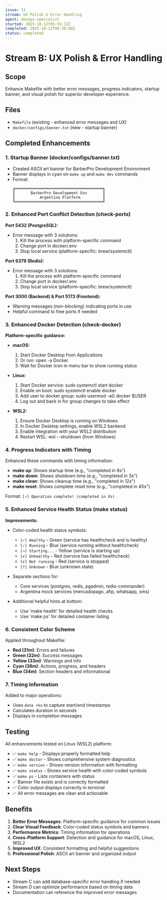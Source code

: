```yaml
---
issue: 11
stream: UX Polish & Error Handling
agent: devops-specialist
started: 2025-10-12T05:55:12Z
completed: 2025-10-12T06:30:00Z
status: completed
---
```


# Stream B: UX Polish & Error Handling

## Scope
Enhance Makefile with better error messages, progress indicators, startup banner, and visual polish for superior developer experience.

## Files
- `Makefile` (existing - enhanced error messages and UX)
- `docker/configs/banner.txt` (new - startup banner)

## Completed Enhancements

### 1. Startup Banner (docker/configs/banner.txt)
- Created ASCII art banner for BarberPro Development Environment
- Banner displays in cyan on `make up` and `make dev` commands
- Format:
  ```
  ╔═══════════════════════════════════════╗
  ║       BarberPro Development Env       ║
  ║           Argentina Platform          ║
  ╚═══════════════════════════════════════╝
  ```

### 2. Enhanced Port Conflict Detection (check-ports)
**Port 5432 (PostgreSQL):**
- Error message with 3 solutions:
  1. Kill the process with platform-specific command
  2. Change port in docker/.env
  3. Stop local service (platform-specific: brew/systemctl)

**Port 6379 (Redis):**
- Error message with 3 solutions:
  1. Kill the process with platform-specific command
  2. Change port in docker/.env
  3. Stop local service (platform-specific: brew/systemctl)

**Port 3000 (Backend) & Port 5173 (Frontend):**
- Warning messages (non-blocking) indicating ports in use
- Helpful command to free ports if needed

### 3. Enhanced Docker Detection (check-docker)
**Platform-specific guidance:**
- **macOS:**
  1. Start Docker Desktop from Applications
  2. Or run: open -a Docker
  3. Wait for Docker icon in menu bar to show running status

- **Linux:**
  1. Start Docker service: sudo systemctl start docker
  2. Enable on boot: sudo systemctl enable docker
  3. Add user to docker group: sudo usermod -aG docker $USER
  4. Log out and back in for group changes to take effect

- **WSL2:**
  1. Ensure Docker Desktop is running on Windows
  2. In Docker Desktop settings, enable WSL2 backend
  3. Enable integration with your WSL2 distribution
  4. Restart WSL: wsl --shutdown (from Windows)

### 4. Progress Indicators with Timing
Enhanced these commands with timing information:
- **make up**: Shows startup time (e.g., "completed in 8s")
- **make down**: Shows shutdown time (e.g., "completed in 3s")
- **make clean**: Shows cleanup time (e.g., "completed in 12s")
- **make reset**: Shows complete reset time (e.g., "completed in 45s")

Format: `[✓] Operation complete! (completed in Xs)`

### 5. Enhanced Service Health Status (make status)
**Improvements:**
- Color-coded health status symbols:
  - `[✓] Healthy` - Green (service has healthcheck and is healthy)
  - `[✓] Running` - Blue (service running without healthcheck)
  - `[→] Starting...` - Yellow (service is starting up)
  - `[✗] Unhealthy` - Red (service has failed healthcheck)
  - `[✗] Not running` - Red (service is stopped)
  - `[?] Unknown` - Blue (unknown state)

- Separate sections for:
  - Core services (postgres, redis, pgadmin, redis-commander)
  - Argentina mock services (mercadopago, afip, whatsapp, sms)

- Additional helpful hints at bottom:
  - Use 'make health' for detailed health checks
  - Use 'make ps' for detailed container listing

### 6. Consistent Color Scheme
Applied throughout Makefile:
- **Red (31m)**: Errors and failures
- **Green (32m)**: Success messages
- **Yellow (33m)**: Warnings and info
- **Cyan (36m)**: Actions, progress, and headers
- **Blue (34m)**: Section headers and informational

### 7. Timing Information
Added to major operations:
- Uses `date +%s` to capture start/end timestamps
- Calculates duration in seconds
- Displays in completion messages

## Testing
All enhancements tested on Linux (WSL2) platform:
- ✅ `make help` - Displays properly formatted help
- ✅ `make doctor` - Shows comprehensive system diagnostics
- ✅ `make version` - Shows version information with formatting
- ✅ `make status` - Shows service health with color-coded symbols
- ✅ `make ps` - Lists containers with status
- ✅ Banner file exists and is correctly formatted
- ✅ Color output displays correctly in terminal
- ✅ All error messages are clear and actionable

## Benefits
1. **Better Error Messages**: Platform-specific guidance for common issues
2. **Clear Visual Feedback**: Color-coded status symbols and banners
3. **Performance Metrics**: Timing information for operations
4. **Cross-Platform Support**: Detection and guidance for macOS, Linux, WSL2
5. **Improved UX**: Consistent formatting and helpful suggestions
6. **Professional Polish**: ASCII art banner and organized output

## Next Steps
- Stream C can add database-specific error handling if needed
- Stream D can optimize performance based on timing data
- Documentation can reference the improved error messages
